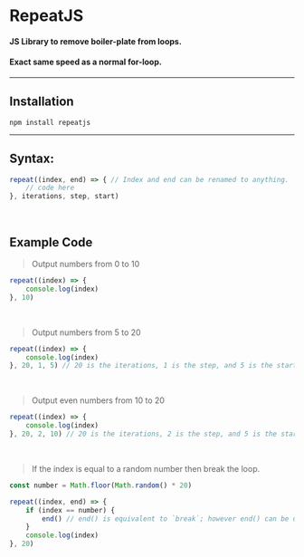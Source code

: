 # RepeatJS
#### JS Library to remove boiler-plate from loops.
#### Exact same speed as a normal for-loop.
---
## Installation
```
npm install repeatjs
```
---

## Syntax:
```js
repeat((index, end) => { // Index and end can be renamed to anything.
    // code here
}, iterations, step, start)
```

<br>

## Example Code
> Output numbers from 0 to 10
```js
repeat((index) => {
    console.log(index)
}, 10)
```

<br>

> Output numbers from 5 to 20
```js
repeat((index) => {
    console.log(index)
}, 20, 1, 5) // 20 is the iterations, 1 is the step, and 5 is the starting.
```

<br>

> Output even numbers from 10 to 20
```js
repeat((index) => {
    console.log(index)
}, 20, 2, 10) // 20 is the iterations, 2 is the step, and 5 is the starting.
```

<br>

> If the index is equal to a random number then break the loop.
```js
const number = Math.floor(Math.random() * 20)

repeat((index, end) => {
    if (index == number) {
        end() // end() is equivalent to `break`; however end() can be used in functions unlike break; 
    }
    console.log(index)
}, 20)
```
